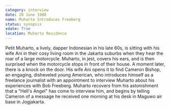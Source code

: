 ```yaml
---
category: interview
date: 28 June 1988
name: Muharto Introduces Freeberg
status: synopsis
xdate: True 
location: Muharto Residence
---
```

Petit Muharto, a lively,
dapper Indonesian in his late 60s, is sitting with his wife Ani in their
cosy living room in the Jakarta suburbs when they hear the roar of a
large motorcycle. Muharto, in jest, covers his ears, and is then
surprised when the motorcycle stops in front of their house. A moment
later, there is a knock on the door. His wife Ani opens it to find
Cameron Bishop, an engaging, disheveled young American, who introduces himself as a freelance
journalist with an appointment to interview Muharto about his
experiences with Bob Freeberg. Muharto recovers from his astonishment
that a "Hell's Angel" has come to interview him, and begins by telling
Cameron of a message he received one morning at his desk in Maguwo air
base in Jogjakarta.
